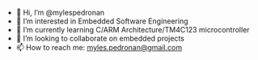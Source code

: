 - 👋 Hi, I’m @mylespedronan
- 👀 I’m interested in Embedded Software Engineering
- 🌱 I’m currently learning C/ARM Architecture/TM4C123 microcontroller
- 💞️ I’m looking to collaborate on embedded projects
- 📫 How to reach me: myles.pedronan@gmail.com

<!---
mylespedronan/mylespedronan is a ✨ special ✨ repository because its `README.md` (this file) appears on your GitHub profile.
You can click the Preview link to take a look at your changes.
--->
